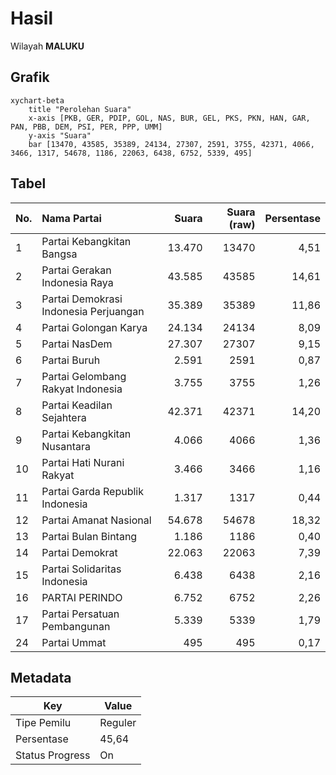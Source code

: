# Hasil

Wilayah **MALUKU**

## Grafik

```mermaid
xychart-beta
    title "Perolehan Suara"
    x-axis [PKB, GER, PDIP, GOL, NAS, BUR, GEL, PKS, PKN, HAN, GAR, PAN, PBB, DEM, PSI, PER, PPP, UMM]
    y-axis "Suara"
    bar [13470, 43585, 35389, 24134, 27307, 2591, 3755, 42371, 4066, 3466, 1317, 54678, 1186, 22063, 6438, 6752, 5339, 495]
```

## Tabel

| No. | Nama Partai                           | Suara  | Suara (raw) | Persentase |
|:--- |:------------------------------------- | ------:| -----------:| ----------:|
| 1   | Partai Kebangkitan Bangsa             | 13.470 | 13470       | 4,51       |
| 2   | Partai Gerakan Indonesia Raya         | 43.585 | 43585       | 14,61      |
| 3   | Partai Demokrasi Indonesia Perjuangan | 35.389 | 35389       | 11,86      |
| 4   | Partai Golongan Karya                 | 24.134 | 24134       | 8,09       |
| 5   | Partai NasDem                         | 27.307 | 27307       | 9,15       |
| 6   | Partai Buruh                          | 2.591  | 2591        | 0,87       |
| 7   | Partai Gelombang Rakyat Indonesia     | 3.755  | 3755        | 1,26       |
| 8   | Partai Keadilan Sejahtera             | 42.371 | 42371       | 14,20      |
| 9   | Partai Kebangkitan Nusantara          | 4.066  | 4066        | 1,36       |
| 10  | Partai Hati Nurani Rakyat             | 3.466  | 3466        | 1,16       |
| 11  | Partai Garda Republik Indonesia       | 1.317  | 1317        | 0,44       |
| 12  | Partai Amanat Nasional                | 54.678 | 54678       | 18,32      |
| 13  | Partai Bulan Bintang                  | 1.186  | 1186        | 0,40       |
| 14  | Partai Demokrat                       | 22.063 | 22063       | 7,39       |
| 15  | Partai Solidaritas Indonesia          | 6.438  | 6438        | 2,16       |
| 16  | PARTAI PERINDO                        | 6.752  | 6752        | 2,26       |
| 17  | Partai Persatuan Pembangunan          | 5.339  | 5339        | 1,79       |
| 24  | Partai Ummat                          | 495    | 495         | 0,17       |


## Metadata

| Key             | Value   |
| --------------- | ------- |
| Tipe Pemilu     | Reguler |
| Persentase      | 45,64   |
| Status Progress | On      |



